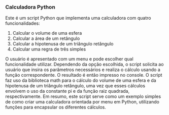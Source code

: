 ### Calculadora Python
Este é um script Python que implementa uma calculadora com quatro funcionalidades:

1. Calcular o volume de uma esfera
2. Calcular a área de um retângulo
3. Calcular a hipotenusa de um triângulo retângulo
4. Calcular uma regra de três simples

O usuário é apresentado com um menu e pode escolher qual funcionalidade utilizar. Dependendo da opção escolhida, o script solicita ao usuário que insira os parâmetros necessários e realiza o cálculo usando a função correspondente. O resultado é então impresso no console.
O script faz uso da biblioteca math para o cálculo do volume de uma esfera e da hipotenusa de um triângulo retângulo, uma vez que esses cálculos envolvem o uso da constante pi e da função raiz quadrada, respectivamente.
Em resumo, este script serve como um exemplo simples de como criar uma calculadora orientada por menu em Python, utilizando funções para encapsular os diferentes cálculos.
